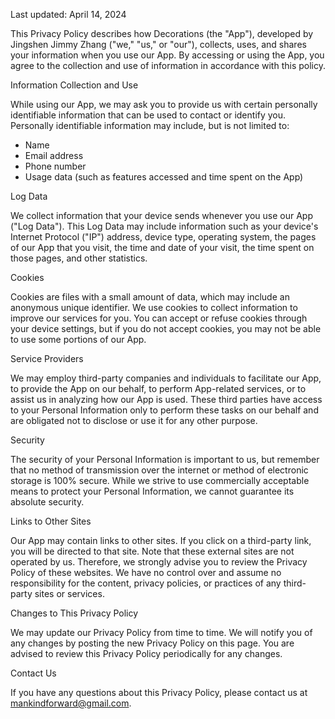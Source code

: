 Last updated: April 14, 2024

This Privacy Policy describes how Decorations (the "App"), developed by Jingshen Jimmy Zhang ("we," "us," or "our"), collects, uses, and shares your information when you use our App. By accessing or using the App, you agree to the collection and use of information in accordance with this policy.

Information Collection and Use

While using our App, we may ask you to provide us with certain personally identifiable information that can be used to contact or identify you. Personally identifiable information may include, but is not limited to:

- Name
- Email address
- Phone number
- Usage data (such as features accessed and time spent on the App)

Log Data

We collect information that your device sends whenever you use our App ("Log Data"). This Log Data may include information such as your device's Internet Protocol ("IP") address, device type, operating system, the pages of our App that you visit, the time and date of your visit, the time spent on those pages, and other statistics.

Cookies

Cookies are files with a small amount of data, which may include an anonymous unique identifier. We use cookies to collect information to improve our services for you. You can accept or refuse cookies through your device settings, but if you do not accept cookies, you may not be able to use some portions of our App.

Service Providers

We may employ third-party companies and individuals to facilitate our App, to provide the App on our behalf, to perform App-related services, or to assist us in analyzing how our App is used. These third parties have access to your Personal Information only to perform these tasks on our behalf and are obligated not to disclose or use it for any other purpose.

Security

The security of your Personal Information is important to us, but remember that no method of transmission over the internet or method of electronic storage is 100% secure. While we strive to use commercially acceptable means to protect your Personal Information, we cannot guarantee its absolute security.

Links to Other Sites

Our App may contain links to other sites. If you click on a third-party link, you will be directed to that site. Note that these external sites are not operated by us. Therefore, we strongly advise you to review the Privacy Policy of these websites. We have no control over and assume no responsibility for the content, privacy policies, or practices of any third-party sites or services.

Changes to This Privacy Policy

We may update our Privacy Policy from time to time. We will notify you of any changes by posting the new Privacy Policy on this page. You are advised to review this Privacy Policy periodically for any changes.

Contact Us

If you have any questions about this Privacy Policy, please contact us at mankindforward@gmail.com.
